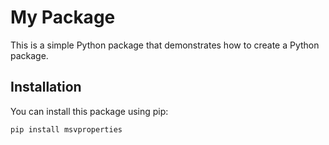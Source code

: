 # My Package

This is a simple Python package that demonstrates how to create a Python package.

## Installation

You can install this package using pip:

```bash
pip install msvproperties